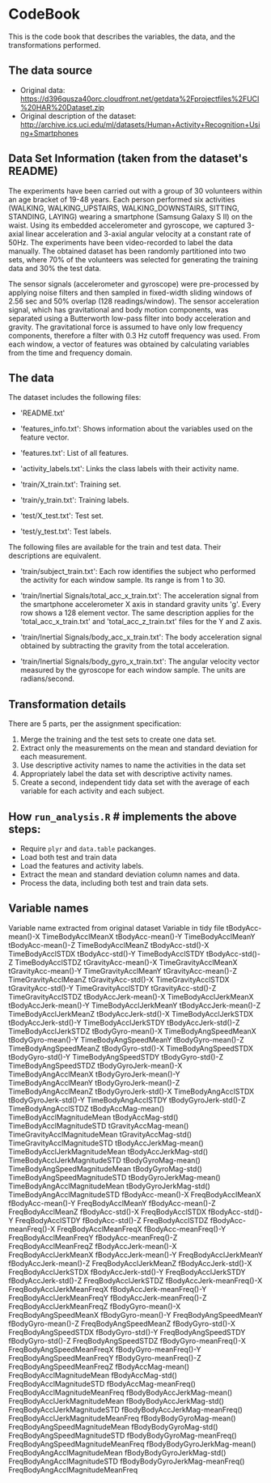 
# CodeBook

This is the code book that describes the variables, the data, and the transformations performed.

## The data source

* Original data: https://d396qusza40orc.cloudfront.net/getdata%2Fprojectfiles%2FUCI%20HAR%20Dataset.zip
* Original description of the dataset: http://archive.ics.uci.edu/ml/datasets/Human+Activity+Recognition+Using+Smartphones

## Data Set Information (taken from the dataset's README)

The experiments have been carried out with a group of 30 volunteers within an age bracket of 19-48 years. Each person performed six activities (WALKING, WALKING_UPSTAIRS, WALKING_DOWNSTAIRS, SITTING, STANDING, LAYING) wearing a smartphone (Samsung Galaxy S II) on the waist. Using its embedded accelerometer and gyroscope, we captured 3-axial linear acceleration and 3-axial angular velocity at a constant rate of 50Hz. The experiments have been video-recorded to label the data manually. The obtained dataset has been randomly partitioned into two sets, where 70% of the volunteers was selected for generating the training data and 30% the test data.

The sensor signals (accelerometer and gyroscope) were pre-processed by applying noise filters and then sampled in fixed-width sliding windows of 2.56 sec and 50% overlap (128 readings/window). The sensor acceleration signal, which has gravitational and body motion components, was separated using a Butterworth low-pass filter into body acceleration and gravity. The gravitational force is assumed to have only low frequency components, therefore a filter with 0.3 Hz cutoff frequency was used. From each window, a vector of features was obtained by calculating variables from the time and frequency domain.

## The data

The dataset includes the following files:

- 'README.txt'

- 'features_info.txt': Shows information about the variables used on the feature vector.

- 'features.txt': List of all features.

- 'activity_labels.txt': Links the class labels with their activity name.

- 'train/X_train.txt': Training set.

- 'train/y_train.txt': Training labels.

- 'test/X_test.txt': Test set.

- 'test/y_test.txt': Test labels.

The following files are available for the train and test data. Their descriptions are equivalent.

- 'train/subject_train.txt': Each row identifies the subject who performed the activity for each window sample. Its range is from 1 to 30.

- 'train/Inertial Signals/total_acc_x_train.txt': The acceleration signal from the smartphone accelerometer X axis in standard gravity units 'g'. Every row shows a 128 element vector. The same description applies for the 'total_acc_x_train.txt' and 'total_acc_z_train.txt' files for the Y and Z axis.

- 'train/Inertial Signals/body_acc_x_train.txt': The body acceleration signal obtained by subtracting the gravity from the total acceleration.

- 'train/Inertial Signals/body_gyro_x_train.txt': The angular velocity vector measured by the gyroscope for each window sample. The units are radians/second.


## Transformation details

There are 5 parts, per the assignment specification:

1. Merge the training and the test sets to create one data set.
2. Extract only the measurements on the mean and standard deviation for each measurement.
3. Use descriptive activity names to name the activities in the data set
4. Appropriately label the data set with descriptive activity names.
5. Create a second, independent tidy data set with the average of each variable for each activity and each subject.

## How ```run_analysis.R``` # implements the above steps:

* Require ```plyr``` and ```data.table``` packanges.
* Load both test and train data
* Load the features and activity labels.
* Extract the mean and standard deviation column names and data.
* Process the data, including both test and train data sets.

## Variable names 

Variable name extracted from original dataset                  Variable in tidy file
 tBodyAcc-mean()-X                                             TimeBodyAcclMeanX
 tBodyAcc-mean()-Y                                             TimeBodyAcclMeanY
 tBodyAcc-mean()-Z                                             TimeBodyAcclMeanZ
 tBodyAcc-std()-X                                              TimeBodyAcclSTDX
 tBodyAcc-std()-Y                                              TimeBodyAcclSTDY
 tBodyAcc-std()-Z                                              TimeBodyAcclSTDZ
 tGravityAcc-mean()-X                                          TimeGravityAcclMeanX
 tGravityAcc-mean()-Y                                          TimeGravityAcclMeanY
 tGravityAcc-mean()-Z                                          TimeGravityAcclMeanZ
 tGravityAcc-std()-X                                           TimeGravityAcclSTDX
 tGravityAcc-std()-Y                                           TimeGravityAcclSTDY
 tGravityAcc-std()-Z                                           TimeGravityAcclSTDZ
 tBodyAccJerk-mean()-X                                         TimeBodyAcclJerkMeanX
 tBodyAccJerk-mean()-Y                                         TimeBodyAcclJerkMeanY
 tBodyAccJerk-mean()-Z                                         TimeBodyAcclJerkMeanZ
 tBodyAccJerk-std()-X                                          TimeBodyAcclJerkSTDX
 tBodyAccJerk-std()-Y                                          TimeBodyAcclJerkSTDY
 tBodyAccJerk-std()-Z                                          TimeBodyAcclJerkSTDZ
 tBodyGyro-mean()-X                                            TimeBodyAngSpeedMeanX
 tBodyGyro-mean()-Y                                            TimeBodyAngSpeedMeanY
 tBodyGyro-mean()-Z                                            TimeBodyAngSpeedMeanZ
 tBodyGyro-std()-X                                             TimeBodyAngSpeedSTDX
 tBodyGyro-std()-Y                                             TimeBodyAngSpeedSTDY
 tBodyGyro-std()-Z                                             TimeBodyAngSpeedSTDZ
 tBodyGyroJerk-mean()-X                                        TimeBodyAngAcclMeanX
 tBodyGyroJerk-mean()-Y                                        TimeBodyAngAcclMeanY
 tBodyGyroJerk-mean()-Z                                        TimeBodyAngAcclMeanZ
 tBodyGyroJerk-std()-X                                         TimeBodyAngAcclSTDX
 tBodyGyroJerk-std()-Y                                         TimeBodyAngAcclSTDY
 tBodyGyroJerk-std()-Z                                         TimeBodyAngAcclSTDZ
 tBodyAccMag-mean()                                            TimeBodyAcclMagnitudeMean
 tBodyAccMag-std()                                             TimeBodyAcclMagnitudeSTD
 tGravityAccMag-mean()                                         TimeGravityAcclMagnitudeMean
 tGravityAccMag-std()                                          TimeGravityAcclMagnitudeSTD
 tBodyAccJerkMag-mean()                                        TimeBodyAcclJerkMagnitudeMean
 tBodyAccJerkMag-std()                                         TimeBodyAcclJerkMagnitudeSTD
 tBodyGyroMag-mean()                                           TimeBodyAngSpeedMagnitudeMean
 tBodyGyroMag-std()                                            TimeBodyAngSpeedMagnitudeSTD
 tBodyGyroJerkMag-mean()                                       TimeBodyAngAcclMagnitudeMean
 tBodyGyroJerkMag-std()                                        TimeBodyAngAcclMagnitudeSTD
 fBodyAcc-mean()-X                                             FreqBodyAcclMeanX
 fBodyAcc-mean()-Y                                             FreqBodyAcclMeanY
 fBodyAcc-mean()-Z                                             FreqBodyAcclMeanZ
 fBodyAcc-std()-X                                              FreqBodyAcclSTDX
 fBodyAcc-std()-Y                                              FreqBodyAcclSTDY
 fBodyAcc-std()-Z                                              FreqBodyAcclSTDZ
 fBodyAcc-meanFreq()-X                                         FreqBodyAcclMeanFreqX
 fBodyAcc-meanFreq()-Y                                         FreqBodyAcclMeanFreqY
 fBodyAcc-meanFreq()-Z                                         FreqBodyAcclMeanFreqZ
 fBodyAccJerk-mean()-X                                         FreqBodyAcclJerkMeanX
 fBodyAccJerk-mean()-Y                                         FreqBodyAcclJerkMeanY
 fBodyAccJerk-mean()-Z                                         FreqBodyAcclJerkMeanZ
 fBodyAccJerk-std()-X                                          FreqBodyAcclJerkSTDX
 fBodyAccJerk-std()-Y                                          FreqBodyAcclJerkSTDY
 fBodyAccJerk-std()-Z                                          FreqBodyAcclJerkSTDZ
 fBodyAccJerk-meanFreq()-X                                     FreqBodyAcclJerkMeanFreqX
 fBodyAccJerk-meanFreq()-Y                                     FreqBodyAcclJerkMeanFreqY
 fBodyAccJerk-meanFreq()-Z                                     FreqBodyAcclJerkMeanFreqZ
 fBodyGyro-mean()-X                                            FreqBodyAngSpeedMeanX
 fBodyGyro-mean()-Y                                            FreqBodyAngSpeedMeanY
 fBodyGyro-mean()-Z                                            FreqBodyAngSpeedMeanZ
 fBodyGyro-std()-X                                             FreqBodyAngSpeedSTDX
 fBodyGyro-std()-Y                                             FreqBodyAngSpeedSTDY
 fBodyGyro-std()-Z                                             FreqBodyAngSpeedSTDZ
 fBodyGyro-meanFreq()-X                                        FreqBodyAngSpeedMeanFreqX
 fBodyGyro-meanFreq()-Y                                        FreqBodyAngSpeedMeanFreqY
 fBodyGyro-meanFreq()-Z                                        FreqBodyAngSpeedMeanFreqZ
 fBodyAccMag-mean()                                            FreqBodyAcclMagnitudeMean
 fBodyAccMag-std()                                             FreqBodyAcclMagnitudeSTD
 fBodyAccMag-meanFreq()                                        FreqBodyAcclMagnitudeMeanFreq
 fBodyBodyAccJerkMag-mean()                                    FreqBodyAcclJerkMagnitudeMean
 fBodyBodyAccJerkMag-std()                                     FreqBodyAcclJerkMagnitudeSTD
 fBodyBodyAccJerkMag-meanFreq()                                FreqBodyAcclJerkMagnitudeMeanFreq
 fBodyBodyGyroMag-mean()                                       FreqBodyAngSpeedMagnitudeMean
 fBodyBodyGyroMag-std()                                        FreqBodyAngSpeedMagnitudeSTD
 fBodyBodyGyroMag-meanFreq()                                   FreqBodyAngSpeedMagnitudeMeanFreq
 fBodyBodyGyroJerkMag-mean()                                   FreqBodyAngAcclMagnitudeMean
 fBodyBodyGyroJerkMag-std()                                    FreqBodyAngAcclMagnitudeSTD
 fBodyBodyGyroJerkMag-meanFreq()                               FreqBodyAngAcclMagnitudeMeanFreq
